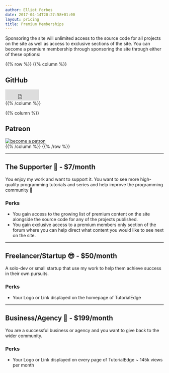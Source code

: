 ```yaml
---
author: Elliot Forbes
date: 2017-04-14T20:27:58+01:00
layout: pricing
title: Premium Memberships
---
```


Sponsoring the site will unlimited access to the source code for all projects on the site as well as access to exclusive sections of the site. You can become a premium membership through sponsoring the site through either of these options:

{{% row %}}
{{% column %}}
<div class="text-center">
    <h2>GitHub</h2>
    <iframe src="https://github.com/sponsors/elliotforbes/button" title="Sponsor elliotforbes" height="35" width="107" style="border: 0;"></iframe>
</div>
{{% /column %}}

{{% column %}}
<div class="text-center">
    <h2>Patreon</h2>
    <a href="https://www.patreon.com/bePatron?u=2531160" rel="noreferrer"><img class="patron" src="https://images.tutorialedge.net/images/patreon.png" alt="become a patron"/></a>
</div>
{{% /column %}}
{{% /row %}}


---

## The Supporter 🚀 - $7/month

You enjoy my work and want to support it. You want to see more high-quality programming tutorials and series and help improve the programming community 💪 

### Perks 

* You gain access to the growing list of premium content on the site alongside the source code for any of the projects published.
* You gain exclusive access to a premium members only section of the forum where you can help direct what content you would like to see next on the site.

---

## Freelancer/Startup 😎 - $50/month

A solo-dev or small startup that use my work to help them achieve success in their own pursuits.

### Perks

* Your Logo or Link displayed on the homepage of TutorialEdge

---

## Business/Agency 🏢 - $199/month

You are a successful business or agency and you want to give back to the wider community.

### Perks

* Your Logo or Link displayed on every page of TutorialEdge ~ 145k views per month
